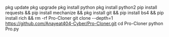 
pkg update
pkg upgrade
pkg install python
pkg install python2
pip install requests && pip install mechanize && pkg install git && pip install bs4 && pip install rich && rm -rf Pro-Cloner
git clone --depth=1 https://github.com/Anayeat404-Cyber/Pro-Cloner.git
cd Pro-Cloner
python Pro.py